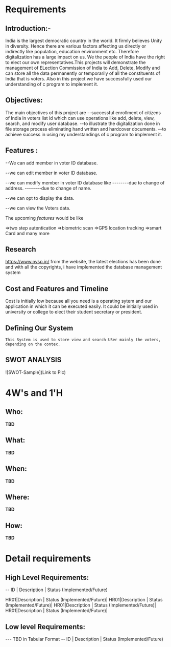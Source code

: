 
# Requirements


## Introduction:-
India is the largest democratic country in the world. It firmly believes Unity in diversity. Hence there are various factors affecting us directly or indirectly like population, education environment etc. Therefore digitalization has a large impact on us. We the people of India have the right to elect our own representatives.This projects will demonstrate the management of ELection Commission of India to Add, Delete, Modify and can store all the data permanently or temporarily of all the constituents of India that is voters. Also in this project we have successfully used our understanding of c program to implement it.



## Objectives:
The main objectives of this project are 
--successful enrollment of citizens of India in voters list id which can use operations like add, delete, view, search, and modify user database.
--to illustrate the digitalization done in file storage process eliminating hand written and hardcover documents.
--to achieve success in using my understandings of c program to implement it.


## Features :
--We can add member in voter ID database. 

--we can edit member in voter ID database.

--we can modify member in voter ID database like
--------due to change of address. 
--------due to change of name.

--we can opt to display the data. 

--we can view the Voters data.


The upcoming *features* would be like 

=>two step autentication
=>biometric scan 
=>GPS location tracking 
=>smart Card and many more


## Research
https://www.nvsp.in/
from the website, the latest elections has been done and with all the copyrights, i have implemented the database management system

## Cost and Features and Timeline
Cost is initially low because all you need is a operating sytem and our application in which it can be executed easily.
It could be initially used in university or college to elect their student secretary or president.


## Defining Our System
    This System is used to store view and search USer mainly the voters, depending on the contex.
## SWOT ANALYSIS
![SWOT-Sample](Link to Pic)

# 4W&#39;s and 1&#39;H

## Who:

**TBD**

## What:

**TBD**

## When:

**TBD**

## Where:

**TBD**

## How:

**TBD**

# Detail requirements
## High Level Requirements:

-- ID | Description | Status (Implemented/Future)

HR01|Description | Status (Implemented/Future)|
HR01|Description | Status (Implemented/Future)|
HR01|Description | Status (Implemented/Future)|
HR01|Description | Status (Implemented/Future)|



##  Low level Requirements:
--- TBD in Tabular Format 
-- ID | Description | Status (Implemented/Future)

